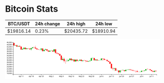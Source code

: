 # Bitcoin Stats

BTC/USDT|24h change|24h high|24h low|
|---|---|---|---|
|$19816.14|0.23%|$20435.72|$18910.94|

<img src="./chart.svg">
